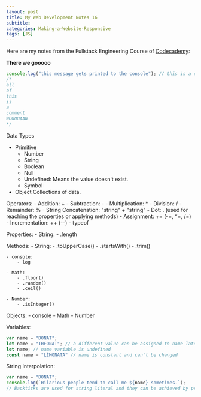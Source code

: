 ```yaml
---
layout: post
title: My Web Development Notes 16
subtitle: 
categories: Making-a-Website-Responsive
tags: [JS]
---
```


Here are my notes from the Fullstack Engineering Course of [Codecademy](https://www.codecademy.com/):

<Strong>There we gooooo</Strong>


```JavaScript
console.log("this message gets printed to the console"); // this is a comment
/*
all
of
this
is
a
comment
WOOOOAAW
*/
```

Data Types
<ul>
    <li>
    Primitive
        <ul>
        <li>Number</li>
        <li>String</li>
        <li>Boolean</li>
        <li>Null</li>
        <li>Undefined: Means the value doesn't exist.</li>
        <li>Symbol</li>
        </ul>
    </li>
    <li>Object Collections of data.</li>
</ul>

Operators:
    - Addition: +
    - Subtraction: -
    - Multiplication: *
    - Division: /
    - Remainder: %
    - String Concatenation: "string" + "string"
    - Dot: . (used for reaching the properties or applying methods)
    - Assignment: += (-=, *=, /=) 
    - Incrementation: ++ (--)
    - typeof
    

Properties:
    - String:
        - .length

Methods:
    - String:
        - .toUpperCase()
        - .startsWith()
        - .trim()
    
    - console:
        - log

    - Math:
        - .floor()
        - .random()
        - .ceil()

    - Number:
        - .isInteger()


Objects:
    - console
    - Math
    - Number

Variables:

```JavaScript
var name = "DONAT"; 
let name = "THEONAT"; // a different value can be assigned to name later
let name; // name variable is undefined
const name = "LİMONATA" // name is constant and can't be changed
```

String Interpolation:

```JavaScript
var name = "DONAT";
console.log(`Hilarious people tend to call me ${name} sometimes.`);
// Backticks are used for string literal and they can be achieved by pressing alt and comma on my keyboard.
```



